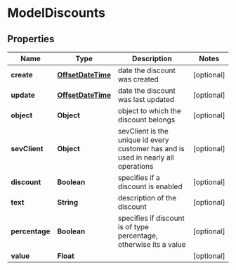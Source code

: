 # ModelDiscounts

## Properties
Name | Type | Description | Notes
------------ | ------------- | ------------- | -------------
**create** | [**OffsetDateTime**](OffsetDateTime.md) | date the discount was created |  [optional]
**update** | [**OffsetDateTime**](OffsetDateTime.md) | date the discount was last updated |  [optional]
**object** | **Object** | object to which the discount belongs |  [optional]
**sevClient** | **Object** | sevClient is the unique id every customer has and is used in nearly all operations |  [optional]
**discount** | **Boolean** | specifies if a discount is enabled |  [optional]
**text** | **String** | description of the discount |  [optional]
**percentage** | **Boolean** | specifies if discount is of type percentage, otherwise its a value |  [optional]
**value** | **Float** |  |  [optional]
